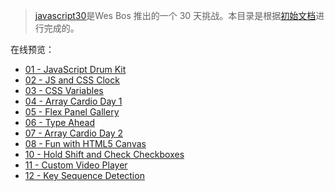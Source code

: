 > [javascript30](https://javascript30.com/)是Wes Bos 推出的一个 30 天挑战。本目录是根据[初始文档](https://github.com/wesbos/JavaScript30)进行完成的。


在线预览：
- [01 - JavaScript Drum Kit](https://xinconan.github.io/study/JavaScript30/01%20-%20JavaScript%20Drum%20Kit/index.html)
- [02 - JS and CSS Clock](https://xinconan.github.io/study/JavaScript30/02%20-%20JS%20and%20CSS%20Clock/index.html)
- [03 - CSS Variables](https://xinconan.github.io/study/JavaScript30/03%20-%20CSS%20Variables/index.html)
- [04 - Array Cardio Day 1](https://xinconan.github.io/study/JavaScript30/04%20-%20Array%20Cardio%20Day%201/index.html)
- [05 - Flex Panel Gallery](https://xinconan.github.io/study/JavaScript30/05%20-%20Flex%20Panel%20Gallery/index.html)
- [06 - Type Ahead](https://xinconan.github.io/study/JavaScript30/06%20-%20Type%20Ahead/index.html)
- [07 - Array Cardio Day 2](https://xinconan.github.io/study/JavaScript30/07%20-%20Array%20Cardio%20Day%202/index.html)
- [08 - Fun with HTML5 Canvas](https://xinconan.github.io/study/JavaScript30/08%20-%20Fun%20with%20HTML5%20Canvas/index.html)
- [10 - Hold Shift and Check Checkboxes](https://xinconan.github.io/study/JavaScript30/10%20-%20Hold%20Shift%20and%20Check%20Checkboxes/index.html)
- [11 - Custom Video Player](https://xinconan.github.io/study/JavaScript30/11%20-%20Custom%20Video%20Player/index.html)
- [12 - Key Sequence Detection](https://xinconan.github.io/study/JavaScript30/12%20-%20Key%20Sequence%20Detection/index.html)


